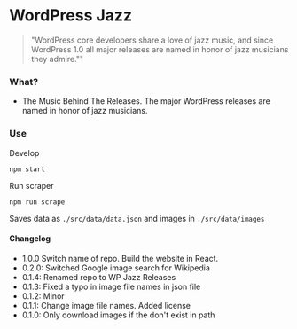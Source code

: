 # WordPress Jazz

> "WordPress core developers share a love of jazz music, and since WordPress 1.0 all major releases are named in honor of jazz musicians they admire.""

### What?

- The Music Behind The Releases. The major WordPress releases are named in honor of jazz musicians.

### Use

Develop

	npm start

Run scraper

	npm run scrape

Saves data as ``./src/data/data.json`` and images in ``./src/data/images``

#### Changelog
- 1.0.0 Switch name of repo. Build the website in React.
- 0.2.0: Switched Google image search for Wikipedia
- 0.1.4: Renamed repo to WP Jazz Releases
- 0.1.3: Fixed a typo in image file names in json file
- 0.1.2: Minor
- 0.1.1: Change image file names. Added license
- 0.1.0: Only download images if the don't exist in path
